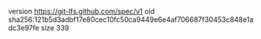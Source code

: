 version https://git-lfs.github.com/spec/v1
oid sha256:121b5d3adbf17e80cec10fc50ca9449e6e4af706687f30453c848e1adc3e97fe
size 339
